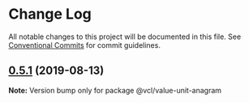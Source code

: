 # Change Log

All notable changes to this project will be documented in this file.
See [Conventional Commits](https://conventionalcommits.org) for commit guidelines.

## [0.5.1](https://github.com/vcl/value-unit-anagram/compare/v0.5.0...v0.5.1) (2019-08-13)

**Note:** Version bump only for package @vcl/value-unit-anagram
